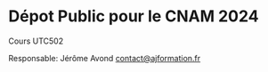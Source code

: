 # Dépot Public pour le CNAM 2024

Cours UTC502

Responsable: Jérôme Avond <contact@ajformation.fr>

